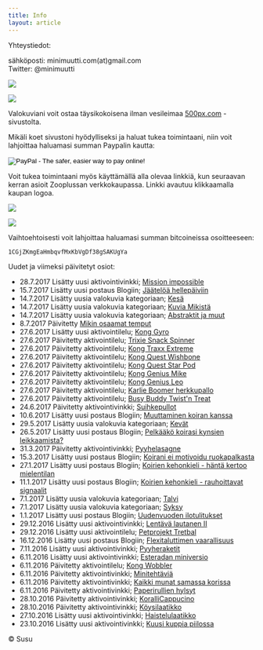 ```yaml
---
title: Info
layout: article
---
```


Yhteystiedot:

sähköposti: minimuutti.com(at)gmail.com<br/>
Twitter: @minimuutti

[![](https://dl.dropboxusercontent.com/sh/ea1wtnz7z734o12/AADN3gQnG6WMsOFYQTpumxJda/muut/Twitter%20logo_40.jpg)](https://twitter.com/minimuutti)

![](https://lh3.googleusercontent.com/rUi_U-5Iu5bgA0h60ykYVrw8kV3k10DMccmLkt_t2Vs=w245)

Valokuviani voit ostaa täysikokoisena ilman vesileimaa [500px.com](https://500px.com/search?q=minimuutticom&type=market) -sivustolta.

Mikäli koet sivustoni hyödylliseksi ja haluat tukea toimintaani, niin voit lahjoittaa haluamasi summan Paypalin kautta:

<p>
<form action="https://www.paypal.com/cgi-bin/webscr" method="post" target="_top">
<input type="hidden" name="cmd" value="_s-xclick">
<input type="hidden" name="hosted_button_id" value="GBYSCQHGRBAT4">
<input type="image" src="https://www.paypalobjects.com/en_US/i/btn/btn_donateCC_LG.gif" border="0" name="submit" alt="PayPal - The safer, easier way to pay online!">
<img alt="" border="0" src="https://www.paypalobjects.com/en_US/i/scr/pixel.gif" width="1" height="1">
</form>
</p>

Voit tukea toimintaani myös käyttämällä alla olevaa linkkiä, kun seuraavan kerran asioit Zooplussan verkkokaupassa. Linkki avautuu klikkaamalla kaupan logoa.

![](https://dl.dropboxusercontent.com/sh/ea1wtnz7z734o12/AABJ4id2qnwExeeaa1empjHfa/muut/matkassa%20mukana.jpg)

[![](https://lh3.googleusercontent.com/MKwfsbFq7uu2wQQcpBMKzbeTWG_X6GHIw91FFzQ2LGw=w447)](http://clk.tradedoubler.com/click?p(210840)a(2526211)g(19927404)url(http://www.zooplus.fi/))

Vaihtoehtoisesti voit lahjoittaa haluamasi summan bitcoineissa osoitteeseen:

	1CGjZKmgEaHmbqvfMxKbVgDf38gSAKUgYa

Uudet ja viimeksi päivitetyt osiot:

* 28.7.2017 Lisätty uusi aktivointivinkki; [Mission impossible](/aktivointi/mission-impossible/)
* 15.7.2017 Lisätty uusi postaus Blogiin; [Jäätelöä hellepäiviin](/blogi/jaateloa-hellepaiviin/)
* 14.7.2017 Lisätty uusia valokuvia kategoriaan; [Kesä](/valokuvaus/luontokuvat/kesa/)
* 14.7.2017 Lisätty uusia valokuvia kategoriaan; [Kuvia Mikistä](/valokuvaus/kuvia-mikista/)
* 14.7.2017 Lisätty uusia valokuvia kategoriaan; [Abstraktit ja muut](/valokuvaus/abstraktit-muut/)
* 8.7.2017 Päivitetty [Mikin osaamat temput](/temput/mikin-osaamat-temput/)
* 27.6.2017 Lisätty uusi aktivointilelu; [Kong Gyro](/aktivointilelut/kong-gyro/)
* 27.6.2017 Päivitetty aktivointilelu; [Trixie Snack Spinner](/aktivointilelut/trixie-snack-spinner/)
* 27.6.2017 Päivitetty aktivointilelu; [Kong Traxx Extreme](/aktivointilelut/kong-traxx-extreme/)
* 27.6.2017 Päivitetty aktivointilelu; [Kong Quest Wishbone](/aktivointilelut/kong-quest-wishbone/)
* 27.6.2017 Päivitetty aktivointilelu; [Kong Quest Star Pod](/aktivointilelut/kong-quest-star-pod/)
* 27.6.2017 Päivitetty aktivointilelu; [Kong Genius Mike](/aktivointilelut/kong-genius-mike/)
* 27.6.2017 Päivitetty aktivointilelu; [Kong Genius Leo](/aktivointilelut/kong-genius-leo/)
* 27.6.2017 Päivitetty aktivointilelu; [Karlie Boomer herkkupallo](/aktivointilelut/karlie-boomer-herkkupallo/)
* 27.6.2017 Päivitetty aktivointilelu; [Busy Buddy Twist'n Treat](/aktivointilelut/busy-buddy-twistn-treat/)
* 24.6.2017 Päivitetty aktivointivinkki; [Suihkepullot](/aktivointi/suihkepullot/)
* 10.6.2017 Lisätty uusi postaus Blogiin; [Muuttaminen koiran kanssa](/blogi/muuttaminen-koiran-kanssa/)
* 29.5.2017 Lisätty uusia valokuvia kategoriaan; [Kevät](/valokuvaus/luontokuvat/kevat/)
* 26.5.2017 Lisätty uusi postaus Blogiin; [Pelkääkö koirasi kynsien leikkaamista?](/blogi/pelkaako-koirasi-kynsien-leikkaamista/)
* 31.3.2017 Päivitetty aktivointivinkki; [Pyyhelasagne](/aktivointi/pyyhelasagne/)
* 15.3.2017 Lisätty uusi postaus Blogiin; [Koirani ei motivoidu ruokapalkasta](/blogi/koirani-ei-motivoidu-ruokapalkasta/)
* 27.1.2017 Lisätty uusi postaus Blogiin; [Koirien kehonkieli - häntä kertoo mielentilan](/blogi/koirien-kehonkieli-hanta-kertoo-mielentilan/)
* 11.1.2017 Lisätty uusi postaus Blogiin; [Koirien kehonkieli - rauhoittavat signaalit](/blogi/koirien-kehonkieli-rauhoittavat-signaalit/)
* 7.1.2017 Lisätty uusia valokuvia kategoriaan; [Talvi](/valokuvaus/luontokuvat/talvi/)
* 7.1.2017 Lisätty uusia valokuvia kategoriaan; [Syksy](/valokuvaus/luontokuvat/syksy/)
* 1.1.2017 Lisätty uusi postaus Blogiin; [Uudenvuoden ilotulitukset](/blogi/uudenvuoden-ilotulitukset/)
* 29.12.2016 Lisätty uusi aktivointivinkki; [Lentävä lautanen II](/aktivointi/lentava-lautanen-ii/)
* 29.12.2016 Lisätty uusi aktivointilelu; [Petprojekt Tretbal](/aktivointilelut/petprojekt-tretbal/)
* 16.12.2016 Lisätty uusi postaus Blogiin; [Flexitaluttimen vaarallisuus](/blogi/flexitaluttimen-vaarallisuus/)
* 7.11.2016 Lisätty uusi aktivointivinkki; [Pyyheraketit](/aktivointi/pyyheraketit/)
* 6.11.2016 Lisätty uusi aktivointivinkki; [Esteradan miniversio](/aktivointi/esteradan-miniversio/)
* 6.11.2016 Päivitetty aktivointilelu; [Kong Wobbler](/aktivointilelut/kong-wobbler/)
* 6.11.2016 Päivitetty aktivointivinkki; [Minitehtäviä](/aktivointi/minitehtavia/)
* 6.11.2016 Päivitetty aktivointivinkki; [Kaikki munat samassa korissa](/aktivointi/kaikki-munat-samassa-korissa/)
* 6.11.2016 Päivitetty aktivointivinkki; [Paperirullien hylsyt](/aktivointi/paperirullien-hylsyt/)
* 28.10.2016 Päivitetty aktivointivinkki; [KoralliCappucino](/aktivointi/korallicappuccino/)
* 28.10.2016 Päivitetty aktivointivinkki; [Köysilaatikko](/aktivointi/koysilaatikko/)
* 27.10.2016 Lisätty uusi aktivointivinkki; [Haistelulaatikko](/aktivointi/haistelulaatikko/)
* 23.10.2016 Lisätty uusi aktivointivinkki; [Kuusi kuppia piilossa](/aktivointi/kuusi-kuppia-piilossa/)

© Susu
